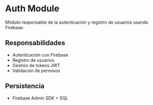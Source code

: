 # Auth Module

Módulo responsable de la autenticación y registro de usuarios usando Firebase.

## Responsabilidades
- Autenticación con Firebase
- Registro de usuarios
- Gestión de tokens JWT
- Validación de permisos

## Persistencia
- Firebase Admin SDK + SQL